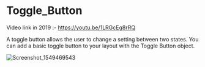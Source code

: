 # Toggle_Button

Video link in 2019 :- https://youtu.be/1LRGcEg8rRQ

A toggle button allows the user to change a setting between two states.
You can add a basic toggle button to your layout with the Toggle Button object.

![Screenshot_1549469543](https://user-images.githubusercontent.com/42275109/57965835-4a7fe980-7967-11e9-80cc-fd1663d57938.png)
